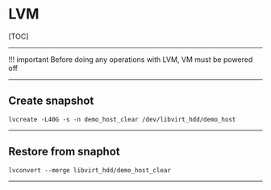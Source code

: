 # LVM

[TOC]

---

!!! important
    Before doing any operations with LVM, VM must be powered off 

---

## Create snapshot

```
lvcreate -L40G -s -n demo_host_clear /dev/libvirt_hdd/demo_host
```
---

## Restore from snaphot

```
lvconvert --merge libvirt_hdd/demo_host_clear
```

---
